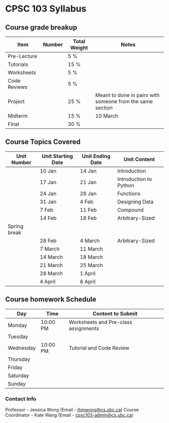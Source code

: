 # CPSC 103 Syllabus

## Course grade breakup

| Item         | Number | Total Weight | Notes                                                     |
| ------------ | ------ | ------------ | --------------------------------------------------------- |
| Pre-Lecture  |        | 5 %          |                                                           |
| Tutorials    |        | 15 %         |                                                           |
| Worksheets   |        | 5 %          |                                                           |
| Code Reviews |        | 5 %          |                                                           |
| Project      |        | 25 %         | Meant to done in pairs with someone from the same section |
| Midterm      |        | 15 %         | 10 March                                                  |
| Final        |        | 30 %         |                                                           |


## Course Topics Covered

| Unit Number  | Unit Starting Date | Unit Ending Date | Unit Content           |
| ------------ | ------------------ | ---------------- | ---------------------- |
|              | 10 Jan             | 14 Jan           | Introduction           |
|              | 17 Jan             | 21 Jan           | Introduction to Python |
|              | 24 Jan             | 28 Jan           | Functions              |
|              | 31 Jan             | 4 Feb            | Designing Data         |
|              | 7 Feb              | 11 Feb           | Compound               |
|              | 14 Feb             | 18 Feb           | Arbitrary-Sized        |
| Spring break |                    |                  |                        |
|              | 28 Feb             | 4 March          | Arbitrary-Sized        |
|              | 7 March            | 11 March         |                        |
|              | 14 March           | 18 March         |                        |
|              | 21 March           | 25 March         |                        |
|              | 28 March           | 1 April          |                        |
|              | 4 April            | 8 April          |                        |




## Course homework Schedule
| Day       | Time     | Content to Submit                    |
| --------- | -------- | ------------------------------------ |
| Monday    | 10:00 PM | Worksheets and Pre-class assignments |
| Tuesday   |          |                                      |
| Wednesday | 10:00 PM | Tutorial and Code Review             |
| Thursday  |          |                                      |
| Friday    |          |                                      |
| Saturday  |          |                                      |
| Sunday    |          |                                      |


### Contact Info

Professor - Jessica Wong (Email - jhmwong@cs.ubc.ca)
Course Coordinator - Kate Wang (Email - cpsc103-admin@cs.ubc.ca)

